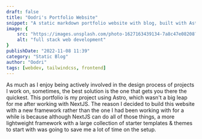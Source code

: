 ```yaml
---
draft: false
title: "Oodri's Portfolio Website"
snippet: "A static markdown portfolio website with blog, built with Astro 3.0 with Astroship Theme"
image: {
    src: "https://images.unsplash.com/photo-1627163439134-7a8c47e08208?&fit=crop&w=430&h=240",
    alt: "full stack web development"
}
publishDate: "2022-11-08 11:39"
category: "Static Blog"
author: "Oodri"
tags: [webdev, tailwindcss, frontend]
---
```


As much as I enjoy being actively involved in the design process of projects I work on, sometimes, the best solution is the one that gets you there the quickest.  This portfolio is my project using Astro, which wasn't a big leap for me after working with NextJS.  The reason I decided to build this website with a new framework rather than the one I had been working with for a while is because although NextJS can do all of those things, a more lightweight framework with a large collection of starter templates & themes to start with was going to save me a lot of time on the setup.